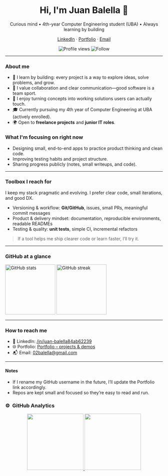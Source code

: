 <!-- Intro -->
<h1 align="center">Hi, I'm Juan Balella 👋</h1>
<p align="center">
  Curious mind • 4th-year Computer Engineering student (UBA) • Always learning by building
</p>

<p align="center">
  <a href="https://www.linkedin.com/in/juan-balella84ab62239">LinkedIn</a> ·
  <a href="https://juanbalella20.github.io/Portfolio-Juan-Balella/">Portfolio</a> ·
  <a href="mailto:02balella@gmail.com">Email</a>
</p>

<p align="center">
  <img alt="Profile views" src="https://komarev.com/ghpvc/?username=juanbalella20&style=flat&label=Profile+Views" />
  <img alt="Follow" src="https://img.shields.io/github/followers/juanbalella20?style=flat&label=Followers" />
</p>

---

### About me
- 🧠 I learn by building: every project is a way to explore ideas, solve problems, and grow.
- 🤝 I value collaboration and clear communication—good software is a team sport.
- 🚀 I enjoy turning concepts into working solutions users can actually touch.
- 🎓 Currently pursuing my 4th year of Computer Engineering at UBA (actively enrolled).
- 🌍 Open to **freelance projects** and **junior IT roles**.

### What I'm focusing on right now
- Designing small, end-to-end apps to practice product thinking and clean code.
- Improving testing habits and project structure.
- Sharing progress publicly (notes, small writeups, and code).


---

### Toolbox I reach for
I keep my stack pragmatic and evolving. I prefer clear code, small iterations, and good DX.
- Versioning & workflow: **Git/GitHub**, issues, small PRs, meaningful commit messages
- Product & delivery mindset: documentation, reproducible environments, readable READMEs
- Testing & quality: **unit tests**, simple CI, incremental refactors

> If a tool helps me ship clearer code or learn faster, I’ll try it.

---

### GitHub at a glance
<p>
  <img height="160" src="https://github-readme-stats.vercel.app/api?username=juanbalella20&show_icons=true&hide_border=true" alt="GitHub stats" />
  <img height="160" src="https://github-readme-streak-stats.herokuapp.com/?user=juanbalella20&hide_border=true" alt="GitHub streak" />
</p>

---

### How to reach me
- 💼 LinkedIn: <a href="https://www.linkedin.com/in/juan-balella84ab62239">/in/juan-balella84ab62239</a>  
- 🌐 Portfolio: <a href="https://juanbalella20.github.io/Portfolio-Juan-Balella/">Portfolio – projects & demos</a>  
- 📬 Email: <a href="mailto:02balella@gmail.com">02balella@gmail.com</a>

---

#### Notes
- If I rename my GitHub username in the future, I’ll update the Portfolio link accordingly.
- Repos are kept small and focused so they’re easy to read and run.

<!-- End -->



### ⚙️ &nbsp;GitHub Analytics

<p align="center">
<a href="https://github.com/ArisGuimera">
  <img height="180em" src="https://github-readme-stats-eight-theta.vercel.app/api?username=juanbalella20&show_icons=true&theme=algolia&include_all_commits=true&count_private=true"/>
  <img height="180em" src="https://github-readme-stats-eight-theta.vercel.app/api/top-langs/?username=juanbalella20&layout=compact&langs_count=8&theme=algolia"/>
</a>
</p>
